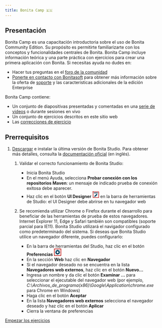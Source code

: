 ```yaml
---
title: Bonita Camp 🇪🇸
---
```


## Presentación

Bonita Camp es una capacitación introductoria sobre el uso de Bonita Community Edition. Su propósito es permitirte familiarizarte con los conceptos y funcionalidades centrales de Bonita.
Bonita Camp incluye información teórica y una parte práctica con ejercicios para crear una primera aplicación con Bonita.
Si necesitas ayuda no dudes en:
* Hacer tus preguntas en el [foro de la comunidad](https://community.bonitasoft.com/questions-and-answers)
* [Ponerte en contacto con Bonitasoft](https://es.bonitasoft.com/contactenos) para obtener más información sobre la oferta de [soporte](https://es.bonitasoft.com/soporte) y las características adicionales de la edición Enterprise 

Bonita Camp contiene:
* Un conjunto de diapositivas presentadas y comentadas en una [serie de videos](https://www.youtube.com/playlist?list=PLvvoQatxaHOPSATzZe-zPh-LrSNGfpQEf) o durante sesiones en vivo
* Un conjunto de ejercicios descritos en este sitio web
* Las [correcciones de ejercicio](https://github.com/Bonitasoft-Community/bonita-camp/releases/latest)

## Prerrequisitos
1. [Descargar](https://es.bonitasoft.com/descargas) e instalar la última versión de Bonita Studio. Para obtener más detalles, consulta la [documentación oficial](https://documentation.bonitasoft.com/bonita/latest/bonita-studio-download-installation) (en inglés).
   1. Validar el correcto funcionamiento de Bonita Studio:
        - Inicia Bonita Studio
        - En el menú Ayuda, selecciona **Probar conexión con los repositorios Maven**: un mensaje de indicado prueba de conexión exitosa debe aparecer.
        - Haz clic en el botón **UI Designer** ![Icono de UI Designer](images/ui_designer_24x24.png) en la barra de herramientas de Studio: el UI Designer debe abrirse en tu navegador web

   1. Se recomienda utilizar Chrome o Firefox durante el desarrollo para beneficiar de las herramientas de prueba de estos navegadores. Internet Explorer 11, Edge y Safari también son compatibles (soporte parcial para IE11). Bonita Studio utilizará el navigador configurado como predeterminado del sistema. Si deseas que Bonita Studio utilice un navegador diferente, puedes configurarlo:
        - En la barra de herramientas del Studio, haz clic en el botón **Preferencias** ![icono de preferencias](images/preferences.png)
        - En la sección **Web** haz clic en **Navegador**
        - Si el navegador deseado no se encuentra en la lista **Navegadores web externos**, haz clic en el botón **Nuevo...**
        - Ingresa un nombre y da clic el botón **Examinar ...** para seleccionar el ejecutable del navegador web (por ejemplo, *C:\Archivos_de_programa(x86)\Google\Application\chrome.exe* para Chrome en Windows)
        - Haga clic en el botón **Aceptar**
        - En la lista **Navegadores web externos** selecciona el navegador deseado y haz clic en el botón **Aplicar**
        - Cierra la ventana de preferencias
        
[Empezar los ejercicios](00-introduction.md)
